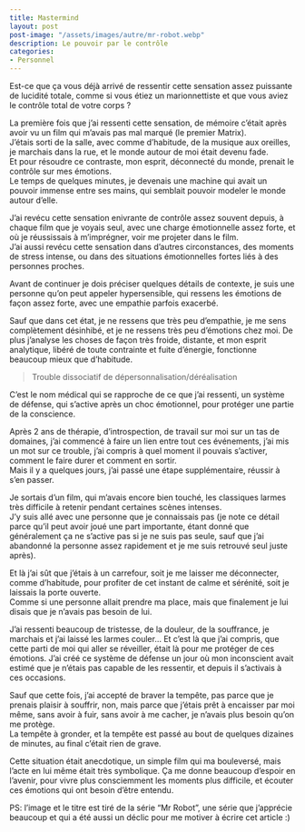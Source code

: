 ```yaml
---
title: Mastermind
layout: post  
post-image: "/assets/images/autre/mr-robot.webp"  
description: Le pouvoir par le contrôle
categories:   
- Personnel
---
```


Est-ce que ça vous déjà arrivé de ressentir cette sensation assez puissante de lucidité totale, comme si vous étiez un marionnettiste et que vous aviez le contrôle total de votre corps ?  

La première fois que j’ai ressenti cette sensation, de mémoire c’était après avoir vu un film qui m’avais pas mal marqué (le premier Matrix).  
J’étais sorti de la salle, avec comme d’habitude, de la musique aux oreilles, je marchais dans la rue, et le monde autour de moi était devenu fade.  
Et pour résoudre ce contraste, mon esprit, déconnecté du monde, prenait le contrôle sur mes émotions.  
Le temps de quelques minutes, je devenais une machine qui avait un pouvoir immense entre ses mains, qui semblait pouvoir modeler le monde autour d’elle.  

J’ai revécu cette sensation enivrante de contrôle assez souvent depuis, à chaque film que je voyais seul, avec une charge émotionnelle assez forte, et où je réussissais à m’imprégner, voir me projeter dans le film.  
J’ai aussi revécu cette sensation dans d’autres circonstances, des moments de stress intense, ou dans des situations émotionnelles fortes liés à des personnes proches.  

Avant de continuer je dois préciser quelques détails de contexte, je suis une personne qu’on peut appeler hypersensible, qui ressens les émotions de façon assez forte, avec une empathie parfois exacerbé.  

Sauf que dans cet état, je ne ressens que très peu d’empathie, je me sens complètement désinhibé, et je ne ressens très peu d’émotions chez moi. De plus j’analyse les choses de façon très froide, distante, et mon esprit analytique, libéré de toute contrainte et fuite d’énergie, fonctionne beaucoup mieux que d’habitude.  

> Trouble dissociatif de dépersonnalisation/déréalisation

C’est le nom médical qui se rapproche de ce que j’ai ressenti, un système de défense, qui s’active après un choc émotionnel, pour protéger une partie de la conscience.  

Après 2 ans de thérapie, d’introspection, de travail sur moi sur un tas de domaines, j’ai commencé à faire un lien entre tout ces événements, j’ai mis un mot sur ce trouble, j’ai compris à quel moment il pouvais s’activer, comment le faire durer et comment en sortir.  
Mais il y a quelques jours, j’ai passé une étape supplémentaire, réussir à s’en passer.  

Je sortais d’un film, qui m’avais encore bien touché, les classiques larmes très difficile à retenir pendant certaines scènes intenses.  
J’y suis allé avec une personne que je connaissais pas (je note ce détail parce qu’il peut avoir joué une part importante, étant donné que généralement ça ne s’active pas si je ne suis pas seule, sauf que j’ai abandonné la personne assez rapidement et je me suis retrouvé seul juste après).

Et là j’ai sût que j’étais à un carrefour, soit je me laisser me déconnecter, comme d’habitude, pour profiter de cet instant de calme et sérénité, soit je laissais la porte ouverte.  
Comme si une personne allait prendre ma place, mais que finalement je lui disais que je n’avais pas besoin de lui.

J’ai ressenti beaucoup de tristesse, de la douleur, de la souffrance, je marchais et j’ai laissé les larmes couler…
Et c’est là que j’ai compris, que cette parti de moi qui aller se réveiller, était là pour me protéger de ces émotions.  J’ai créé ce système de défense un jour où mon inconscient avait estimé que je n’étais pas capable de les ressentir, et depuis il s’activais à ces occasions.  

Sauf que cette fois, j’ai accepté de braver la tempête, pas parce que je prenais plaisir à souffrir, non, mais parce que j’étais prêt à encaisser par moi même, sans avoir à fuir, sans avoir à me cacher, je n’avais plus besoin qu’on me protège.  
La tempête à gronder, et la tempête est passé au bout de quelques dizaines de minutes, au final c’était rien de grave.  

Cette situation était anecdotique, un simple film qui ma bouleversé, mais l’acte en lui même était très symbolique.
Ça me donne beaucoup d’espoir en l’avenir, pour vivre plus consciemment les moments plus difficile, et écouter ces émotions qui ont besoin d’être entendu.  

PS: l’image et le titre est tiré de la série “Mr Robot”, une série que j’apprécie beaucoup et qui a été aussi un déclic pour me motiver à écrire cet article :)